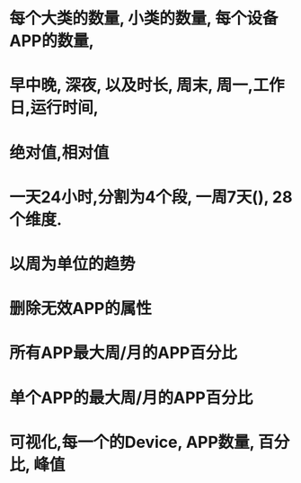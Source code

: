 # 每个大类的数量, 小类的数量, 每个设备APP的数量, 
# 早中晚, 深夜, 以及时长, 周末, 周一,工作日,运行时间, 


# 绝对值,相对值

# 一天24小时,分割为4个段, 一周7天(), 28个维度.

# 以周为单位的趋势

# 删除无效APP的属性

# 所有APP最大周/月的APP百分比

# 单个APP的最大周/月的APP百分比

# 可视化,每一个的Device, APP数量, 百分比, 峰值




